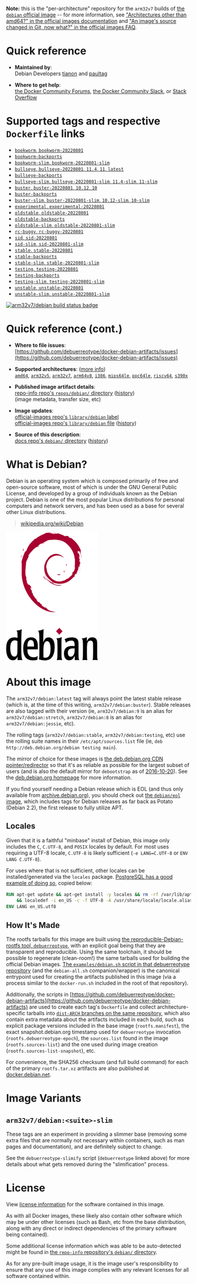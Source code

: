 <!--

********************************************************************************

WARNING:

    DO NOT EDIT "debian/README.md"

    IT IS AUTO-GENERATED

    (from the other files in "debian/" combined with a set of templates)

********************************************************************************

-->

**Note:** this is the "per-architecture" repository for the `arm32v7` builds of [the `debian` official image](https://hub.docker.com/_/debian) -- for more information, see ["Architectures other than amd64?" in the official images documentation](https://github.com/docker-library/official-images#architectures-other-than-amd64) and ["An image's source changed in Git, now what?" in the official images FAQ](https://github.com/docker-library/faq#an-images-source-changed-in-git-now-what).

# Quick reference

-	**Maintained by**:  
	Debian Developers [tianon](https://qa.debian.org/developer.php?login=tianon) and [paultag](https://qa.debian.org/developer.php?login=paultag)

-	**Where to get help**:  
	[the Docker Community Forums](https://forums.docker.com/), [the Docker Community Slack](https://dockr.ly/slack), or [Stack Overflow](https://stackoverflow.com/search?tab=newest&q=docker)

# Supported tags and respective `Dockerfile` links

-	[`bookworm`, `bookworm-20220801`](https://github.com/debuerreotype/docker-debian-artifacts/blob/60ff0c2c6ce9556e5d8a2758dd2b3f3731716a6f/bookworm/Dockerfile)
-	[`bookworm-backports`](https://github.com/debuerreotype/docker-debian-artifacts/blob/60ff0c2c6ce9556e5d8a2758dd2b3f3731716a6f/bookworm/backports/Dockerfile)
-	[`bookworm-slim`, `bookworm-20220801-slim`](https://github.com/debuerreotype/docker-debian-artifacts/blob/60ff0c2c6ce9556e5d8a2758dd2b3f3731716a6f/bookworm/slim/Dockerfile)
-	[`bullseye`, `bullseye-20220801`, `11.4`, `11`, `latest`](https://github.com/debuerreotype/docker-debian-artifacts/blob/60ff0c2c6ce9556e5d8a2758dd2b3f3731716a6f/bullseye/Dockerfile)
-	[`bullseye-backports`](https://github.com/debuerreotype/docker-debian-artifacts/blob/60ff0c2c6ce9556e5d8a2758dd2b3f3731716a6f/bullseye/backports/Dockerfile)
-	[`bullseye-slim`, `bullseye-20220801-slim`, `11.4-slim`, `11-slim`](https://github.com/debuerreotype/docker-debian-artifacts/blob/60ff0c2c6ce9556e5d8a2758dd2b3f3731716a6f/bullseye/slim/Dockerfile)
-	[`buster`, `buster-20220801`, `10.12`, `10`](https://github.com/debuerreotype/docker-debian-artifacts/blob/60ff0c2c6ce9556e5d8a2758dd2b3f3731716a6f/buster/Dockerfile)
-	[`buster-backports`](https://github.com/debuerreotype/docker-debian-artifacts/blob/60ff0c2c6ce9556e5d8a2758dd2b3f3731716a6f/buster/backports/Dockerfile)
-	[`buster-slim`, `buster-20220801-slim`, `10.12-slim`, `10-slim`](https://github.com/debuerreotype/docker-debian-artifacts/blob/60ff0c2c6ce9556e5d8a2758dd2b3f3731716a6f/buster/slim/Dockerfile)
-	[`experimental`, `experimental-20220801`](https://github.com/debuerreotype/docker-debian-artifacts/blob/60ff0c2c6ce9556e5d8a2758dd2b3f3731716a6f/experimental/Dockerfile)
-	[`oldstable`, `oldstable-20220801`](https://github.com/debuerreotype/docker-debian-artifacts/blob/60ff0c2c6ce9556e5d8a2758dd2b3f3731716a6f/oldstable/Dockerfile)
-	[`oldstable-backports`](https://github.com/debuerreotype/docker-debian-artifacts/blob/60ff0c2c6ce9556e5d8a2758dd2b3f3731716a6f/oldstable/backports/Dockerfile)
-	[`oldstable-slim`, `oldstable-20220801-slim`](https://github.com/debuerreotype/docker-debian-artifacts/blob/60ff0c2c6ce9556e5d8a2758dd2b3f3731716a6f/oldstable/slim/Dockerfile)
-	[`rc-buggy`, `rc-buggy-20220801`](https://github.com/debuerreotype/docker-debian-artifacts/blob/60ff0c2c6ce9556e5d8a2758dd2b3f3731716a6f/rc-buggy/Dockerfile)
-	[`sid`, `sid-20220801`](https://github.com/debuerreotype/docker-debian-artifacts/blob/60ff0c2c6ce9556e5d8a2758dd2b3f3731716a6f/sid/Dockerfile)
-	[`sid-slim`, `sid-20220801-slim`](https://github.com/debuerreotype/docker-debian-artifacts/blob/60ff0c2c6ce9556e5d8a2758dd2b3f3731716a6f/sid/slim/Dockerfile)
-	[`stable`, `stable-20220801`](https://github.com/debuerreotype/docker-debian-artifacts/blob/60ff0c2c6ce9556e5d8a2758dd2b3f3731716a6f/stable/Dockerfile)
-	[`stable-backports`](https://github.com/debuerreotype/docker-debian-artifacts/blob/60ff0c2c6ce9556e5d8a2758dd2b3f3731716a6f/stable/backports/Dockerfile)
-	[`stable-slim`, `stable-20220801-slim`](https://github.com/debuerreotype/docker-debian-artifacts/blob/60ff0c2c6ce9556e5d8a2758dd2b3f3731716a6f/stable/slim/Dockerfile)
-	[`testing`, `testing-20220801`](https://github.com/debuerreotype/docker-debian-artifacts/blob/60ff0c2c6ce9556e5d8a2758dd2b3f3731716a6f/testing/Dockerfile)
-	[`testing-backports`](https://github.com/debuerreotype/docker-debian-artifacts/blob/60ff0c2c6ce9556e5d8a2758dd2b3f3731716a6f/testing/backports/Dockerfile)
-	[`testing-slim`, `testing-20220801-slim`](https://github.com/debuerreotype/docker-debian-artifacts/blob/60ff0c2c6ce9556e5d8a2758dd2b3f3731716a6f/testing/slim/Dockerfile)
-	[`unstable`, `unstable-20220801`](https://github.com/debuerreotype/docker-debian-artifacts/blob/60ff0c2c6ce9556e5d8a2758dd2b3f3731716a6f/unstable/Dockerfile)
-	[`unstable-slim`, `unstable-20220801-slim`](https://github.com/debuerreotype/docker-debian-artifacts/blob/60ff0c2c6ce9556e5d8a2758dd2b3f3731716a6f/unstable/slim/Dockerfile)

[![arm32v7/debian build status badge](https://img.shields.io/jenkins/s/https/doi-janky.infosiftr.net/job/multiarch/job/arm32v7/job/debian.svg?label=arm32v7/debian%20%20build%20job)](https://doi-janky.infosiftr.net/job/multiarch/job/arm32v7/job/debian/)

# Quick reference (cont.)

-	**Where to file issues**:  
	[https://github.com/debuerreotype/docker-debian-artifacts/issues](https://github.com/debuerreotype/docker-debian-artifacts/issues)

-	**Supported architectures**: ([more info](https://github.com/docker-library/official-images#architectures-other-than-amd64))  
	[`amd64`](https://hub.docker.com/r/amd64/debian/), [`arm32v5`](https://hub.docker.com/r/arm32v5/debian/), [`arm32v7`](https://hub.docker.com/r/arm32v7/debian/), [`arm64v8`](https://hub.docker.com/r/arm64v8/debian/), [`i386`](https://hub.docker.com/r/i386/debian/), [`mips64le`](https://hub.docker.com/r/mips64le/debian/), [`ppc64le`](https://hub.docker.com/r/ppc64le/debian/), [`riscv64`](https://hub.docker.com/r/riscv64/debian/), [`s390x`](https://hub.docker.com/r/s390x/debian/)

-	**Published image artifact details**:  
	[repo-info repo's `repos/debian/` directory](https://github.com/docker-library/repo-info/blob/master/repos/debian) ([history](https://github.com/docker-library/repo-info/commits/master/repos/debian))  
	(image metadata, transfer size, etc)

-	**Image updates**:  
	[official-images repo's `library/debian` label](https://github.com/docker-library/official-images/issues?q=label%3Alibrary%2Fdebian)  
	[official-images repo's `library/debian` file](https://github.com/docker-library/official-images/blob/master/library/debian) ([history](https://github.com/docker-library/official-images/commits/master/library/debian))

-	**Source of this description**:  
	[docs repo's `debian/` directory](https://github.com/docker-library/docs/tree/master/debian) ([history](https://github.com/docker-library/docs/commits/master/debian))

# What is Debian?

Debian is an operating system which is composed primarily of free and open-source software, most of which is under the GNU General Public License, and developed by a group of individuals known as the Debian project. Debian is one of the most popular Linux distributions for personal computers and network servers, and has been used as a base for several other Linux distributions.

> [wikipedia.org/wiki/Debian](https://en.wikipedia.org/wiki/Debian)

![logo](https://raw.githubusercontent.com/docker-library/docs/b449be7df57e9ed9086bb5821bfb5d6cdc5d67a4/debian/logo.png)

# About this image

The `arm32v7/debian:latest` tag will always point the latest stable release (which is, at the time of this writing, `arm32v7/debian:buster`). Stable releases are also tagged with their version (ie, `arm32v7/debian:9` is an alias for `arm32v7/debian:stretch`, `arm32v7/debian:8` is an alias for `arm32v7/debian:jessie`, etc).

The rolling tags (`arm32v7/debian:stable`, `arm32v7/debian:testing`, etc) use the rolling suite names in their `/etc/apt/sources.list` file (ie, `deb http://deb.debian.org/debian testing main`).

The mirror of choice for these images is [the deb.debian.org CDN pointer/redirector](https://deb.debian.org) so that it's as reliable as possible for the largest subset of users (and is also the default mirror for `debootstrap` as of [2016-10-20](https://anonscm.debian.org/cgit/d-i/debootstrap.git/commit/?id=9e8bc60ad1ccf3a25ce7890526b70059f3e770de)). See the [deb.debian.org homepage](https://deb.debian.org) for more information.

If you find yourself needing a Debian release which is EOL (and thus only available from [archive.debian.org](http://archive.debian.org)), you should check out [the `debian/eol` image](https://hub.docker.com/r/debian/eol/), which includes tags for Debian releases as far back as Potato (Debian 2.2), the first release to fully utilize APT.

## Locales

Given that it is a faithful "minbase" install of Debian, this image only includes the `C`, `C.UTF-8`, and `POSIX` locales by default. For most uses requiring a UTF-8 locale, `C.UTF-8` is likely sufficient (`-e LANG=C.UTF-8` or `ENV LANG C.UTF-8`).

For uses where that is not sufficient, other locales can be installed/generated via the `locales` package. [PostgreSQL has a good example of doing so](https://github.com/docker-library/postgres/blob/69bc540ecfffecce72d49fa7e4a46680350037f9/9.6/Dockerfile#L21-L24), copied below:

```dockerfile
RUN apt-get update && apt-get install -y locales && rm -rf /var/lib/apt/lists/* \
	&& localedef -i en_US -c -f UTF-8 -A /usr/share/locale/locale.alias en_US.UTF-8
ENV LANG en_US.utf8
```

## How It's Made

The rootfs tarballs for this image are built using [the reproducible-Debian-rootfs tool, `debuerreotype`](https://github.com/debuerreotype/debuerreotype), with an explicit goal being that they are transparent and reproducible. Using the same toolchain, it should be possible to regenerate (clean-room!) the same tarballs used for building the official Debian images. [The `examples/debian.sh` script in that debuerreotype repository](https://github.com/debuerreotype/debuerreotype/blob/master/examples/debian.sh) (and the `debian-all.sh` companion/wrapper) is the canonical entrypoint used for creating the artifacts published in this image (via a process similar to the `docker-run.sh` included in the root of that repository).

Additionally, the scripts in [https://github.com/debuerreotype/docker-debian-artifacts](https://github.com/debuerreotype/docker-debian-artifacts) are used to create each tag's `Dockerfile` and collect architecture-specific tarballs into [`dist-ARCH` branches on the same repository](https://github.com/debuerreotype/docker-debian-artifacts/branches), which also contain extra metadata about the artifacts included in each build, such as explicit package versions included in the base image (`rootfs.manifest`), the exact snapshot.debian.org timestamp used for `debuerreotype` invocation (`rootfs.debuerreotype-epoch`), the `sources.list` found in the image (`rootfs.sources-list`) and the one used during image creation (`rootfs.sources-list-snapshot`), etc.

For convenience, the SHA256 checksum (and full build command) for each of the primary `rootfs.tar.xz` artifacts are also published at [docker.debian.net](https://docker.debian.net/).

# Image Variants

## `arm32v7/debian:<suite>-slim`

These tags are an experiment in providing a slimmer base (removing some extra files that are normally not necessary within containers, such as man pages and documentation), and are definitely subject to change.

See the `debuerreotype-slimify` script (`debuerreotype` linked above) for more details about what gets removed during the "slimification" process.

# License

View [license information](https://www.debian.org/social_contract#guidelines) for the software contained in this image.

As with all Docker images, these likely also contain other software which may be under other licenses (such as Bash, etc from the base distribution, along with any direct or indirect dependencies of the primary software being contained).

Some additional license information which was able to be auto-detected might be found in [the `repo-info` repository's `debian/` directory](https://github.com/docker-library/repo-info/tree/master/repos/debian).

As for any pre-built image usage, it is the image user's responsibility to ensure that any use of this image complies with any relevant licenses for all software contained within.
